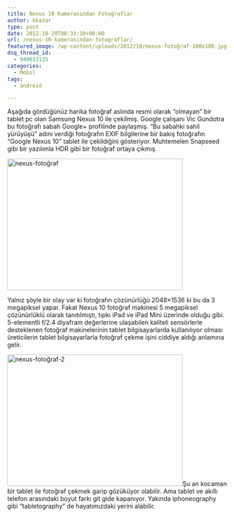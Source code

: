 ```yaml
---
title: Nexus 10 Kamerasından Fotoğraflar
author: bkazar
type: post
date: 2012-10-28T08:33:10+00:00
url: /nexus-10-kamerasindan-fotograflar/
featured_image: /wp-content/uploads/2012/10/nexus-fotoğraf-100x100.jpg
dsq_thread_id:
  - 949633135
categories:
  - Mobil
tags:
  - android

---
```

Aşağıda gördüğünüz harika fotoğraf aslında resmi olarak “olmayan” bir tablet pc olan Samsung Nexus 10 ile çekilmiş. Google çalışanı Vic Gundotra bu fotoğrafı sabah Google+ profilinde paylaşmış. “Bu sabahki sahil yürüyüşü” adını verdiği fotoğrafın EXIF bilgilerine bir bakış fotoğrafın “Google Nexus 10” tablet ile çekildiğini gösteriyor. Muhtemelen Snapseed gibi bir yazılımla HDR gibi bir fotoğraf ortaya çıkmış.

<img class="aligncenter size-large wp-image-8791" title="nexus-fotoğraf" src="https://www.murekkep.org/wp-content/uploads/2012/10/nexus-fotoğraf-400x300.jpg" alt="nexus-fotoğraf" width="400" height="300" srcset="https://www.murekkep.org/wp-content/uploads/2012/10/nexus-fotoğraf-400x300.jpg 400w, https://www.murekkep.org/wp-content/uploads/2012/10/nexus-fotoğraf-50x37.jpg 50w, https://www.murekkep.org/wp-content/uploads/2012/10/nexus-fotoğraf-166x125.jpg 166w, https://www.murekkep.org/wp-content/uploads/2012/10/nexus-fotoğraf.jpg 620w" sizes="(max-width: 400px) 100vw, 400px" /> 

Yalnız şöyle bir olay var ki fotoğrafın çözünürlüğü 2048&#215;1536 ki bu da 3 megapiksel yapar. Fakat Nexus 10 fotoğraf makinesi 5 megapiksel çözünürlüklü olarak tanıtılmıştı, tıpkı iPad ve iPad Mini üzerinde olduğu gibi. 5-elementli f/2.4 diyafram değerlerine ulaşabilen kaliteli sensörlerle desteklenen fotoğraf makinelerinin tablet bilgisayarlarda kullanılıyor olması üreticilerin tablet bilgisayarlarla fotoğraf çekme işini ciddiye aldığı anlamına gelir.

<a href="https://www.murekkep.org/nexus-10-kamerasindan-fotograflar-8790/nexus-fotograf-2" rel="attachment wp-att-8792"><img class="aligncenter size-large wp-image-8792" title="nexus-fotoğraf-2" src="https://www.murekkep.org/wp-content/uploads/2012/10/nexus-fotoğraf-2-400x300.jpg" alt="nexus-fotoğraf-2" width="400" height="300" srcset="https://www.murekkep.org/wp-content/uploads/2012/10/nexus-fotoğraf-2-400x300.jpg 400w, https://www.murekkep.org/wp-content/uploads/2012/10/nexus-fotoğraf-2-50x37.jpg 50w, https://www.murekkep.org/wp-content/uploads/2012/10/nexus-fotoğraf-2-166x125.jpg 166w, https://www.murekkep.org/wp-content/uploads/2012/10/nexus-fotoğraf-2.jpg 620w" sizes="(max-width: 400px) 100vw, 400px" /></a>Şu an kocaman bir tablet ile fotoğraf çekmek garip gözüküyor olabilir. Ama tablet ve akıllı telefon arasındaki boyut farkı git gide kapanıyor. Yakında iphoneography gibi “tabletography” de hayatımızdaki yerini alabilir.